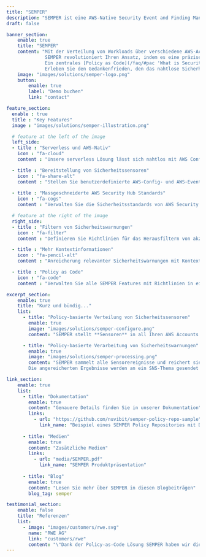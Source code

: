 ```yaml
---
title: "SEMPER"
description: "SEMPER ist eine AWS-Native Security Event and Finding Management Lösung, die es Ihnen ermöglicht, Ihre Sicherheitssensoren sehr granular und auf konsistente Weise zu verwalten und akzeptierte Sicherheitsergebnisse automatisch zu filtern."
draft: false

banner_section:
    enable: true
    title: "SEMPER"
    content: "Mit der Verteilung von Workloads über verschiedene AWS-Accounts und -Regionen kann die Aufrechterhaltung der Sicherheits-Compliance und die Überwachung von Sicherheitsereignissen in Echtzeit entmutigend sein.  
              SEMPER revolutioniert Ihren Ansatz, indem es eine präzise Verwaltung von Sicherheitssensoren ermöglicht, Konsistenz gewährleistet und die Verarbeitung von Sicherheitsbefunden automatisiert.
              Ein zentrales [Policy as Code](/faq/#pac 'What is Security / Policy as Code?') Repository vereinfacht und optimiert den gesamten Prozess und gibt Ihnen die vollständige Kontrolle über Ihre AWS-Sicherheitslandschaft.<br><br>
              Erleben Sie den Gedankenfrieden, den das nahtlose Sicherheitsmanagement mit SEMPER bietet."
    image: "images/solutions/semper-logo.png"
    button:
        enable: true
        label: "Demo buchen"
        link: "contact"

feature_section:
  enable : true
  title : "Key Features"
  image : "images/solutions/semper-illustration.png"

  # feature at the left of the image
  left_side:
  - title : "Serverless und AWS-Nativ"
    icon : "fa-cloud"
    content : "Unsere serverless Lösung lässt sich nahtlos mit AWS Config, AWS CloudTrail, AWS Security Hub und Amazon GuardDuty integrieren."

  - title : "Bereitstellung von Sicherheitssensoren"
    icon : "fa-share-alt"
    content : "Stellen Sie benutzerdefinierte AWS-Config- und AWS-EventBridge-Regeln präzise in all Ihren erforderlichen AWS Accounts bereit."
    
  - title : "Massgeschneiderte AWS Security Hub Standards"
    icon : "fa-cogs"
    content : "Verwalten Sie die Sicherheitsstandards von AWS Security Hub auf Ebene Member-Account."

  # feature at the right of the image
  right_side:
  - title : "Filtern von Sicherheitswarnungen"
    icon : "fa-filter"
    content : "Definieren Sie Richtlinien für das Herausfiltern von akzeptierten Sicherheitswarnungen und die automatische Weiterleitung an AWS Security Hub und Amazon GuardDuty."

  - title : "Mehr Kontextinformationen"
    icon : "fa-pencil-alt"
    content : "Anreicherung relevanter Sicherheitswarnungen mit Kontextinformationen wie Account Tags zur besseren Weiterverarbeitung."

  - title : "Policy as Code"
    icon : "fa-code"
    content : "Verwalten Sie alle SEMPER Features mit Richtlinien in einem zentralen Policy as Code Repository."

excerpt_section:
    enable: true
    title: "Kurz und bündig..."
    list:
      - title: "Policy-basierte Verteilung von Sicherheitssensoren"
        enable: true
        image: "images/solutions/semper-configure.png"
        content: "SEMPER stellt **Sensoren** in all Ihren AWS Accounts bereit und konfiguriert sie auf der Grundlage vordefinierter Richtlinien, die Sie anpassen und erweitern können. Die Sensoren basieren auf den Services AWS Security Hub, AWS CloudTrail, AWS Config und Amazon GuardDuty. Wir erweitern und optimieren die Richtlinienbeispiele kontinuierlich, um **bewährte Sicherheitsverfahren und Compliance-Standards** zu erfüllen."

      - title: "Policy-basierte Verarbeitung von Sicherheitswarnungen"
        enable: true
        image: "images/solutions/semper-processing.png"
        content: "SEMPER sammelt alle Sensorereignisse und reichert sie mit wichtigen Metadaten wie Account Tags, Kontext aus der AWS Organisation und weiteren richtlinienbasierten Informationen an. Darüber hinaus ist SEMPER in der Lage, falsch-positive Sicherheitswarnungen auf der Grundlage Ihrer vordefinierten Policies **zu unterdrücken und herauszufiltern**.
        Die angereicherten Ergebnisse werden an ein SNS-Thema gesendet und in einem CloudWatch Logs-Stream aufbewahrt. Von dort aus können Sie diese entweder zur weiteren Analyse an ein Drittanbieter-Tool Ihrer Wahl (Splunk, Logstash, AWS QuickSight usw.) **weiterleiten** oder Sie können einen Schritt weiter gehen und eine [automatische Korrektur](/faq#autoremediation 'Was ist eine automatische Korrektur?') für bestimmte Ergebnisse implementieren."

link_section:
    enable: true
    list:
      - title: "Dokumentation"
        enable: true
        content: "Genauere Details finden Sie in unserer Dokumentation"
        links:
          - url: "https://github.com/nuvibit/semper-policy-repo-sample"
            link_name: "Beispiel eines SEMPER Policy Repositories mit Dokumentation"
      
      - title: "Medien"
        enable: true
        content: "Zusätzliche Medien"
        links:
          - url: "media/SEMPER.pdf"
            link_name: "SEMPER Produktpräsentation"
      
      - title: "Blog"
        enable: true
        content: "Lesen Sie mehr über SEMPER in diesen Blogbeiträgen"
        blog_tag: semper

testimonial_section:
    enable: false
    title: "Referenzen"
    list:
      - image: "images/customers/rwe.svg"
        name: "RWE AG"
        link: "customers/rwe"
        content: "\"Dank der Policy-as-Code Lösung SEMPER haben wir die Compliance von über 100 AWS Accounts jederzeit unter Kontrolle und erleichtern so die Arbeit des Security Operations Centers erheblich.\" Dr. Thomas Gigerl - Head of IT Security"
---
```

